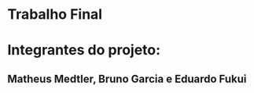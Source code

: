 # Trabalho Final

<h1>Integrantes do projeto:</h1>
<h2>Matheus Medtler, Bruno Garcia e Eduardo Fukui</h2>

